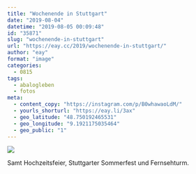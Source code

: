 ```yaml
---
title: "Wochenende in Stuttgart"
date: "2019-08-04"
datetime: "2019-08-05 00:09:48"
id: "35871"
slug: "wochenende-in-stuttgart"
url: "https://eay.cc/2019/wochenende-in-stuttgart/"
author: "eay"
format: "image"
categories:
  - 0815
tags:
  - abalogleben
  - fotos
meta:
  - content_copy: "https://instagram.com/p/B0whawaoLdM/"
  - yourls_shorturl: "https://eay.li/3ax"
  - geo_latitude: "48.750192465531"
  - geo_longitude: "9.1921175035464"
  - geo_public: "1"
---
```


![](https://eay.cc/uploads/2019/stuttgart.jpeg)

Samt Hochzeitsfeier, Stuttgarter Sommerfest und Fernsehturm.

